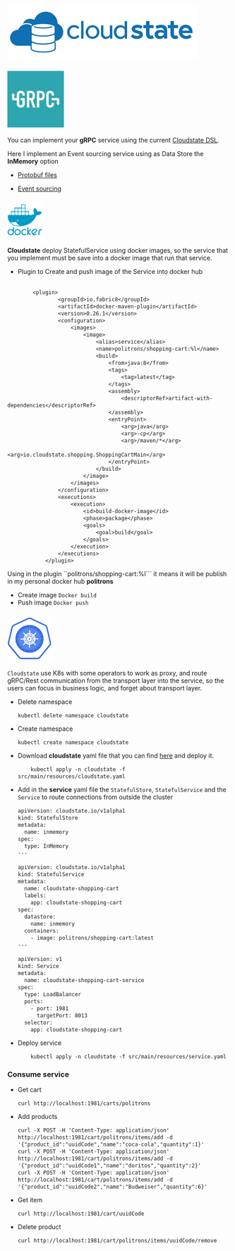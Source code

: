 # ![My image](../src/main/resources/img/cloudstate.png)

### ![My image](../src/main/resources/img/grpc.png)

You can implement your **gRPC** service using the current [Cloudstate DSL](https://cloudstate.io/docs/user/features/index.html).

Here I implement an Event sourcing service using as Data Store the **InMemory** option

* [Protobuf files](src/main/proto)

* [Event sourcing](src/main/java/io/cloudstate/shopping/ShoppingCartEntity.java)
    
### ![My image](../src/main/resources/img/docker.png)

**Cloudstate** deploy StatefulService using docker images, so the service that you implement must be save into a docker image
that run that service.

* Plugin to Create and push image of the Service into docker hub

```

        <plugin>
                <groupId>io.fabric8</groupId>
                <artifactId>docker-maven-plugin</artifactId>
                <version>0.26.1</version>
                <configuration>
                    <images>
                        <image>
                            <alias>service</alias>
                            <name>politrons/shopping-cart:%l</name>
                            <build>
                                <from>java:8</from>
                                <tags>
                                    <tag>latest</tag>
                                </tags>
                                <assembly>
                                    <descriptorRef>artifact-with-dependencies</descriptorRef>
                                </assembly>
                                <entryPoint>
                                    <arg>java</arg>
                                    <arg>-cp</arg>
                                    <arg>/maven/*</arg>
                                    <arg>io.cloudstate.shopping.ShoppingCartMain</arg>
                                </entryPoint>
                            </build>
                        </image>
                    </images>
                </configuration>
                <executions>
                    <execution>
                        <id>build-docker-image</id>
                        <phase>package</phase>
                        <goals>
                            <goal>build</goal>
                        </goals>
                    </execution>
                </executions>
            </plugin>    
```

Using in the plugin ``<name>politrons/shopping-cart:%l</name>``` it means it will be publish in my personal docker hub **politrons**

* Create image ``Docker build``
* Push image ``Docker push``


### ![My image](../src/main/resources/img/kubernete.png)

``Cloudstate`` use K8s with some operators to work as proxy, and route gRPC/Rest communication from the transport
 layer into the service, so the users can focus in business logic, and forget about transport layer.

* Delete namespace

    ```
    kubectl delete namespace cloudstate
    ```
    
* Create namespace

    ```
    kubectl create namespace cloudstate
    ```
    
* Download **cloudstate** yaml file that you can find [here](https://github.com/cloudstateio/cloudstate/tags) and deploy it.

    ```
        kubectl apply -n cloudstate -f src/main/resources/cloudstate.yaml
    
    ```
    

* Add in the **service** yaml file the ``StatefulStore``, ``StatefulService`` and the ``Service`` to route connections from outside the cluster

    ```
    apiVersion: cloudstate.io/v1alpha1
    kind: StatefulStore
    metadata:
      name: inmemory
    spec:
      type: InMemory
    ---
    
    apiVersion: cloudstate.io/v1alpha1
    kind: StatefulService
    metadata:
      name: cloudstate-shopping-cart
      labels:
        app: cloudstate-shopping-cart
    spec:
      datastore:
        name: inmemory
      containers:
        - image: politrons/shopping-cart:latest
    ---
    
    apiVersion: v1
    kind: Service
    metadata:
      name: cloudstate-shopping-cart-service
    spec:
      type: LoadBalancer
      ports:
        - port: 1981
          targetPort: 8013
      selector:
        app: cloudstate-shopping-cart
    ```
* Deploy service

    ```
        kubectl apply -n cloudstate -f src/main/resources/service.yaml
    
    ```



### Consume service

* Get cart
    ```
    curl http://localhost:1981/carts/politrons
    
    ```
* Add products
    ```
    curl -X POST -H 'Content-Type: application/json' http://localhost:1981/cart/politrons/items/add -d '{"product_id":"uuidCode","name":"coca-cola","quantity":1}'
    curl -X POST -H 'Content-Type: application/json' http://localhost:1981/cart/politrons/items/add -d '{"product_id":"uuidCode1","name":"doritos","quantity":2}'
    curl -X POST -H 'Content-Type: application/json' http://localhost:1981/cart/politrons/items/add -d '{"product_id":"uuidCode2","name":"Budweiser","quantity":6}'

    ```
* Get item
    ```
    curl http://localhost:1981/cart/uuidCode
    
    ```    
* Delete product
    ```
    curl http://localhost:1981/cart/politrons/items/uuidCode/remove
    
    ```
